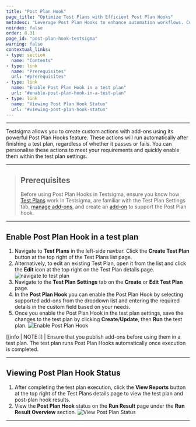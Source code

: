 ```yaml
---
title: "Post Plan Hook"
page_title: "Optimize Test Plans with Efficient Post Plan Hooks"
metadesc: "Leverage Post Plan Hooks to enhance automation workflows. Customise actions after test plan execution. Boost efficiency seamlessly with robust automation tools."
noindex: false
order: 8.31
page_id: "post-plan-hook-testsigma"
warning: false
contextual_links:
- type: section
  name: "Contents" 
- type: link
  name: "Prerequisites"
  url: "#prerequisites"
- type: link
  name: "Enable Post Plan Hook in a test plan"
  url: "#enable-post-plan-hook-in-a-test-plan"
- type: link
  name: "Viewing Post Plan Hook Status"
  url: "#viewing-post-plan-hook-status"
---
```


---

Testsigma allows you to create custom actions with add-ons using its powerful Post Plan Hooks feature. These actions will run automatically after finishing a test plan, regardless of whether it passes or fails. You can personalise these actions to meet your requirements and quickly enable them within the test plan settings.

---

> ## **Prerequisites**
>
> Before using Post Plan Hooks in Testsigma, ensure you know how [Test Plans](https://testsigma.com/docs/test-management/test-plans/overview/) work in Testsigma, are familiar with the Test Plan Settings tab, [manage add-ons](https://testsigma.com/docs/addons/create/), and create an [add-on](https://testsigma.com/docs/addons/create-a-post-plan-hook-add-on/) to support the Post Plan hook.

---

## **Enable Post Plan Hook in a test plan** 

1. Navigate to **Test Plans** in the left-side navbar. Click the **Create Test Plan** button at the top right of the Test Plans list page.
2. Alternatively, to edit an existing Test Plan, open it from the list and click the **Edit** icon at the top right on the Test Plan details page. ![navigate to test plan](https://s3.amazonaws.com/static-docs.testsigma.com/new_images/projects/applications/posthook_ctp.png)
3. Navigate to the **Test Plan Settings** tab on the **Create** or **Edit Test Plan** page.
4. In the **Post Plan Hook** you can enable the Post Plan Hook by selecting supported add-ons from the dropdown list and entering the required details in the custom field based on your needs.
5. Once you enable the Post Plan Hook in the test plan settings, save the changes to the test plan by clicking **Create**/**Update**, then **Run** the test plan. ![Enable Post Plan Hook](https://s3.amazonaws.com/static-docs.testsigma.com/new_images/projects/applications/enable_postplanhook.gif)

[[info | NOTE:]]
| Ensure that you publish add-ons before using them in a test plan. The test plan runs Post Plan Hooks automatically once execution is completed.

---

## **Viewing Post Plan Hook Status**

1. After completing the test plan execution, click the **View Reports** button at the top right of the Test Plans details page to view the test plan and post-plan hook results.
2. View the **Post Plan Hook** status on the **Run Result** page under the **Run Result Overview** section. ![View Post Plan Status](https://s3.amazonaws.com/static-docs.testsigma.com/new_images/projects/applications/viewhook_status.gif)

---
